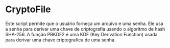 # CryptoFile

Este script permite que o usuário forneça um arquivo e uma senha. Ele usa a senha para derivar uma chave de criptografia usando o algoritmo de hash SHA-256. A função PBKDF2 é
uma KDF (Key Derivation Function) usada para derivar uma chave criptografica de uma senha.
